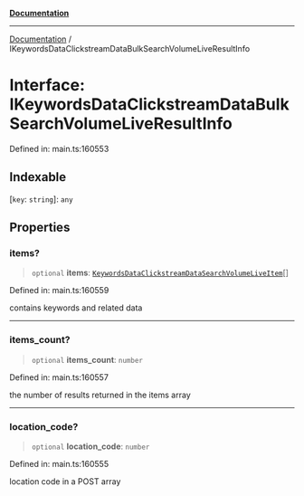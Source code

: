 [**Documentation**](../README.md)

***

[Documentation](../README.md) / IKeywordsDataClickstreamDataBulkSearchVolumeLiveResultInfo

# Interface: IKeywordsDataClickstreamDataBulkSearchVolumeLiveResultInfo

Defined in: main.ts:160553

## Indexable

\[`key`: `string`\]: `any`

## Properties

### items?

> `optional` **items**: [`KeywordsDataClickstreamDataSearchVolumeLiveItem`](../classes/KeywordsDataClickstreamDataSearchVolumeLiveItem.md)[]

Defined in: main.ts:160559

contains keywords and related data

***

### items\_count?

> `optional` **items\_count**: `number`

Defined in: main.ts:160557

the number of results returned in the items array

***

### location\_code?

> `optional` **location\_code**: `number`

Defined in: main.ts:160555

location code in a POST array
